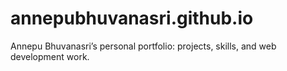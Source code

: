 # annepubhuvanasri.github.io
Annepu Bhuvanasri’s personal portfolio: projects, skills, and web development work.
